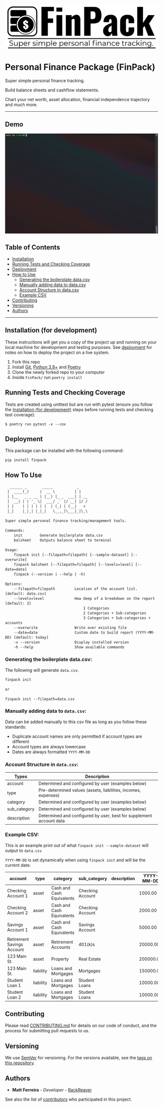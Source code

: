 ![Alt text](logo.png?raw=true "logo")

# Personal Finance Package (FinPack)

Super simple personal finance tracking.

Build balance sheets and cashflow statements.

Chart your net worth, asset allocation, financial independence trajectory and much more.

---

## Demo

![Demo gif](demo.gif)

## Table of Contents

- [Installation](#installation-for-development)
- [Running Tests and Checking Coverage](#running-tests-and-checking-coverage)
- [Deployment](#deployment)
- [How to Use](#how-to-use)
  - [Generating the boilerplate data.csv](#generating-the-boilerplate-datacsv)
  - [Manually adding data to data.csv](#manually-adding-data-to-datacsv)
  - [Account Structure in data.csv](#account-structure-in-datacsv)
  - [Example CSV](#example-csv)
- [Contributing](#contributing)
- [Versioning](#versioning)
- [Authors](#authors)

---

## Installation (for development)

These instructions will get you a copy of the project up and running on your local machine for development and testing purposes. See [deployment](#deployment) for notes on how to deploy the project on a live system.

1. Fork this repo
2. Install [Git](https://git-scm.com/downloads), [Python 3.9+](https://www.python.org/downloads/) and [Poetry](https://python-poetry.org/docs/#installation)
3. Clone the newly forked repo to your computer
4. Inside `FinPack/` run `poetry install`

## Running Tests and Checking Coverage

Tests are created using unittest but are run with pytest (ensure you follow the [Installation (for development)](#installation-for-development) steps before running tests and checking test coverage):

```
$ poetry run pytest -v --cov
```

## Deployment

This package can be installed with the following command:

```
pip install finpack
```

## How To Use

```
  ______ _       _____           _
 |  ____(_)     |  __ \         | |
 | |__   _ _ __ | |__) |_ _  ___| | __
 |  __| | | '_ \|  ___/ _` |/ __| |/ /
 | |    | | | | | |  | (_| | (__|   <
 |_|    |_|_| |_|_|   \__,_|\___|_|\_\

Super simple personal finance tracking/management tools.

Commands:
    init        Generate boilerplate data.csv
    balsheet    Outputs balance sheet to terminal

Usage:
    finpack init [--filepath=filepath] [--sample-dataset] [--overwrite]
    finpack balsheet [--filepath=filepath] [--levels=level] [--date=date]
    finpack (--version | --help | -h)

Options:
    --filepath=filepath         Location of the account list. [default: data.csv]
    --levels=level              How deep of a breakdown on the report [default: 3]
                                    1 Categories
                                    2 Categories + Sub-categories
                                    3 Categories + Sub-categories + accounts
    --overwrite                 Write over existing file
    --date=date                 Custom date to build report (YYYY-MM-DD) [default: today]
    -v --version                Display installed version
    -h --help                   Show available commands
```

### Generating the boilerplate data.csv:

The following will generate `data.csv`.

```
finpack init

or

finpack init --filepath=data.csv
```

### Manually adding data to `data.csv`:

Data can be added manually to this csv file as long as you follow these standards:

- Duplicate account names are only permitted if account types are different
- Account types are always lowercase
- Dates are always formatted `YYYY-MM-DD`

### Account Structure in `data.csv`:

| Types        | Description                                                         |
| ------------ | ------------------------------------------------------------------- |
| account      | Determined and configured by user (examples below)                  |
| type         | Pre-determined values (assets, liabilities, incomes, expenses)      |
| category     | Determined and configured by user (examples below)                  |
| sub_category | Determined and configured by user (examples below)                  |
| description  | Determined and configured by user, best for supplement account data |

### Example CSV:

This is an example print out of what `finpack init --sample-dataset` will output to `data.csv`

`YYYY-MM-DD` is set dynamically when using `finpack init` and will be the current date.

| account                    | type      | category                  | sub_category     | description | YYYY-MM-DD |
| -------------------------- | --------- | ------------------------- | ---------------- | ----------- | ---------- |
| Checking Account 1         | asset     | Cash and Cash Equivalents | Checking Account |             | 1000.00    |
| Checking Account 2         | asset     | Cash and Cash Equivalents | Checking Account |             | 2000.00    |
| Savings Account 1          | asset     | Cash and Cash Equivalents | Savings Account  |             | 5000.00    |
| Retirement Savings Account | asset     | Retirement Accounts       | 401(k)s          |             | 20000.00   |
| 123 Main St.               | asset     | Property                  | Real Estate      |             | 200000.00  |
| 123 Main St.               | liability | Loans and Mortgages       | Mortgages        |             | 150000.00  |
| Student Loan 1             | liability | Loans and Mortgages       | Student Loans    |             | 10000.00   |
| Student Loan 2             | liability | Loans and Mortgages       | Student Loans    |             | 10000.00   |

## Contributing

Please read [CONTRIBUTING.md](#) for details on our code of conduct, and the process for submitting pull requests to us.

## Versioning

We use [SemVer](http://semver.org/) for versioning. For the versions available, see the [tags on this repository](https://github.com/RackReaver/FinPack/tags).

## Authors

- **Matt Ferreira** - _Developer_ - [RackReaver](https://github.com/RackReaver)

See also the list of [contributors](#) who participated in this project.
